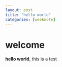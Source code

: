 ```yaml
---
layout: post
title: "hello world"
categories: [weeknote]
---
```


# welcome

**hello world**, this is a test